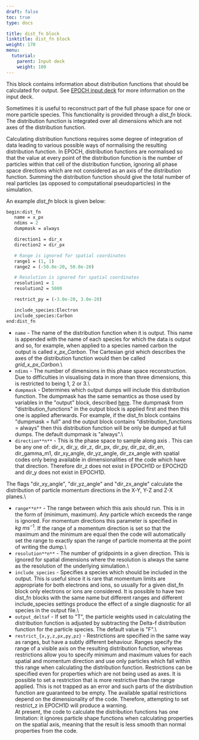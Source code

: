 ```yaml
---
draft: false
toc: true
type: docs

title: dist_fn block
linktitle: dist_fn block
weight: 170
menu:
  tutorial:
    parent: Input deck
    weight: 100
---
```


This block contains information about distribution functions that should
be calculated for output. See [EPOCH input
deck][Input_deck] for more information on the input
deck.

Sometimes it is useful to reconstruct part of the full phase space for
one or more particle species. This functionality is provided through a
*dist_fn* block. The distribution function is integrated over all
dimensions which are not axes of the distribution function.

Calculating distribution functions requires some degree of integration
of data leading to various possible ways of normalising the resulting
distribution function. In EPOCH, distribution functions are normalised
so that the value at every point of the distribution function is the
number of particles within that cell of the distribution function,
ignoring all phase space directions which are not considered as an axis
of the distribution function. Summing the distribution function should
give the total number of real particles (as opposed to computational
pseudoparticles) in the simulation.

An example *dist_fn* block is given below:

```perl
begin:dist_fn
   name = x_px
   ndims = 2
   dumpmask = always

   direction1 = dir_x
   direction2 = dir_px

   # Range is ignored for spatial coordinates
   range1 = (1, 1)
   range2 = (-50.0e-20, 50.0e-20)

   # Resolution is ignored for spatial coordinates
   resolution1 = 1
   resolution2 = 5000

   restrict_py = (-3.0e-20, 3.0e-20)

   include_species:Electron
   include_species:Carbon
end:dist_fn
```

-   `name` - The name of the distribution function when it is
    output. This name is appended with the name of each species for
    which the data is output and so, for example, when applied to a
    species named carbon the output is called *x_px_Carbon*. The
    Cartesian grid which describes the axes of the distribution function
    would then be called *grid_x_px_Carbon*.\
-   `ndims` - The number of dimensions in this phase space
    reconstruction. Due to difficulties in visualising data in more than
    three dimensions, this is restricted to being 1, 2 or 3.\
-   `dumpmask` - Determines which output dumps will include
    this distribution function. The dumpmask has the same semantics as
    those used by variables in the "output" block, described
    [here][Input_deck_output_block]. The dumpmask from
    "distribution_functions" in the output block is applied first and
    then this one is applied afterwards. For example, if the dist_fn
    block contains "dumpmask = full" and the output block contains
    "distribution_functions = always" then this distribution function
    will be only be dumped at full dumps. The default dumpmask is
    "always".\
-   `direction**n**` - This is the phase space to sample
    along axis . This can be any one of: dir_x, dir_y, dir_z,
    dir_px, dir_py, dir_pz, dir_en, dir_gamma_m1, dir_xy_angle,
    dir_yz_angle, dir_zx_angle with spatial codes only being
    available in dimensionalities of the code which have that direction.
    Therefore dir_z does not exist in EPOCH1D or EPOCH2D and dir_y
    does not exist in EPOCH1D.

The flags "dir_xy_angle", "dir_yz_angle" and "dir_zx_angle"
calculate the distribution of particle momentum directions in the X-Y,
Y-Z and Z-X planes.\
- `range**n**` - The range between which this axis should
run. This is in the form of (minimum, maximum). Any particle which
exceeds the range is ignored. For momentum directions this parameter is
specified in $kg\ ms^{-1}$. If the range of a momentum direction is set
so that the maximum and the minimum are equal then the code will
automatically set the range to exactly span the range of particle
momenta at the point of writing the dump.\
- `resolution**n**` - The number of gridpoints in a given
direction. This is ignored for spatial dimensions where the resolution
is always the same as the resolution of the underlying simulation.\
- `include_species` - Specifies a species which should be
included in the output. This is useful since it is rare that momentum
limits are appropriate for both electrons and ions, so usually for a
given dist_fn block only electrons or ions are considered. It is
possible to have two dist_fn blocks with the same name but different
ranges and different include_species settings produce the effect of a
single diagnostic for all species in the output file.\
- `output_deltaf` - If set to "T", the particle weights used
in calculating the distribution function is adjusted by subtracting the
Delta-f distribution function for the particle species. The default
value is "F".\
- `restrict_{x,y,z,px,py,pz}` - Restrictions are specified
in the same way as ranges, but have a subtly different behaviour. Ranges
specify the range of a visible axis on the resulting distribution
function, whereas restrictions allow you to specify minimum and maximum
values for each spatial and momentum direction and use only particles
which fall within this range when calculating the distribution function.
Restrictions can be specified even for properties which are not being
used as axes. It is possible to set a restriction that is more
restrictive than the range applied. This is not trapped as an error and
such parts of the distribution function are guaranteed to be empty. The
available spatial restrictions depend on the dimensionality of the code.
Therefore, attempting to set restrict_z in EPOCH1D will produce a
warning.\
At present, the code to calculate the distribution functions has one
limitation: it ignores particle shape functions when calculating
properties on the spatial axis, meaning that the result is less smooth
than normal properties from the code.


<!-- ########################  Cross references  ######################## -->


[Acknowledging_EPOCH]: /tutorial/acknowledging_epoch
[Basic_examples]: /tutorial/basic_examples
[Basic_examples__focussing_a_gaussian_beam]: /tutorial/basic_examples/#focussing_a_gaussian_beam
[Binary_files]: /tutorial/binary_files
[Calculable_particle_properties]: /tutorial/calculable_particle_properties
[Compiler_Flags]: /tutorial/compiler_flags
[Compiling]: /tutorial/compiling
[FAQ]: /tutorial/faq
[FAQ__how_do_i_obtain_the_code]: /tutorial/faq/#how_do_i_obtain_the_code
[Input_deck]: /tutorial/input_deck
[Input_deck_adf]: /tutorial/input_deck_adf
[Input_deck_boundaries]: /tutorial/input_deck_boundaries
[Input_deck_boundaries__cpml_boundary_conditions]: /tutorial/input_deck_boundaries/#cpml_boundary_conditions
[Input_deck_boundaries__thermal_boundary_conditions]: /tutorial/input_deck_boundaries/#thermal_boundary_conditions
[Input_deck_collisions]: /tutorial/input_deck_collisions
[Input_deck_constant]: /tutorial/input_deck_constant
[Input_deck_control]: /tutorial/input_deck_control
[Input_deck_control__basics]: /tutorial/input_deck_control/#basics
[Input_deck_control__maxwell_solvers]: /tutorial/input_deck_control/#maxwell_solvers
[Input_deck_control__requesting_output_dumps_at_run_time]: /tutorial/input_deck_control/#requesting_output_dumps_at_run_time
[Input_deck_control__stencil_block]: /tutorial/input_deck_control/#stencil_block
[Input_deck_control__strided_current_filtering]: /tutorial/input_deck_control/#strided_current_filtering
[Input_deck_dist_fn]: /tutorial/input_deck_dist_fn
[Input_deck_fields]: /tutorial/input_deck_fields
[Input_deck_injector]: /tutorial/input_deck_injector
[Input_deck_injector__keys]: /tutorial/input_deck_injector/#keys
[Input_deck_laser]: /tutorial/input_deck_laser
[Input_deck_operator]: /tutorial/input_deck_operator
[Input_deck_output__directives]: /tutorial/input_deck_output/#directives
[Input_deck_output_block]: /tutorial/input_deck_output_block
[Input_deck_output_block__derived_variables]: /tutorial/input_deck_output_block/#derived_variables
[Input_deck_output_block__directives]: /tutorial/input_deck_output_block/#directives
[Input_deck_output_block__dumpmask]: /tutorial/input_deck_output_block/#dumpmask
[Input_deck_output_block__multiple_output_blocks]: /tutorial/input_deck_output_block/#multiple_output_blocks
[Input_deck_output_block__particle_variables]: /tutorial/input_deck_output_block/#particle_variables
[Input_deck_output_block__single-precision_output]: /tutorial/input_deck_output_block/#single-precision_output
[Input_deck_output_global]: /tutorial/input_deck_output_global
[Input_deck_particle_file]: /tutorial/input_deck_particle_file
[Input_deck_probe]: /tutorial/input_deck_probe
[Input_deck_qed]: /tutorial/input_deck_qed
[Input_deck_species]: /tutorial/input_deck_species
[Input_deck_species__arbitrary_distribution_functions]: /tutorial/input_deck_species/#arbitrary_distribution_functions
[Input_deck_species__ionisation]: /tutorial/input_deck_species/#ionisation
[Input_deck_species__maxwell_juttner_distributions]: /tutorial/input_deck_species/#maxwell_juttner_distributions
[Input_deck_species__particle_migration_between_species]: /tutorial/input_deck_species/#particle_migration_between_species
[Input_deck_species__species_boundary_conditions]: /tutorial/input_deck_species/#species_boundary_conditions
[Input_deck_subset]: /tutorial/input_deck_subset
[Input_deck_window]: /tutorial/input_deck_window
[Landing]: /tutorial/landing
[Landing_Page]: /tutorial/landing_page
[Libraries]: /tutorial/libraries
[Links]: /tutorial/links
[Maths_parser__functions]: /tutorial/maths_parser/#functions
[Non-thermal_initial_conditions]: /tutorial/non-thermal_initial_conditions
[Previous_versions]: /tutorial/previous_versions
[Python]: /tutorial/python
[Running]: /tutorial/running
[SDF_Landing_Page]: /tutorial/sdf_landing_page
[Structure]: /tutorial/structure
[Using_EPOCH_in_practice]: /tutorial/using_epoch_in_practice
[Using_EPOCH_in_practice__manually_overriding_particle_parameters_set_by_the_autoloader]: /tutorial/using_epoch_in_practice/#manually_overriding_particle_parameters_set_by_the_autoloader
[Using_EPOCH_in_practice__parameterising_input_decks]: /tutorial/using_epoch_in_practice/#parameterising_input_decks
[Using_delta_f]: /tutorial/using_delta_f
[Visualising_SDF_files_with_IDL_or_GDL]: /tutorial/visualising_sdf_files_with_idl_or_gdl
[Visualising_SDF_files_with_LLNL_VisIt]: /tutorial/visualising_sdf_files_with_llnl_visit
[Workshop_examples]: /tutorial/workshop_examples
[Workshop_examples__a_2d_laser]: /tutorial/workshop_examples/#a_2d_laser
[Workshop_examples__a_basic_em-field_simulation]: /tutorial/workshop_examples/#a_basic_em-field_simulation
[Workshop_examples__getting_the_example_decks_for_this_workshop]: /tutorial/workshop_examples/#getting_the_example_decks_for_this_workshop
[Workshop_examples__specifying_particle_species]: /tutorial/workshop_examples/#specifying_particle_species
[Workshop_examples_continued]: /tutorial/workshop_examples_continued
